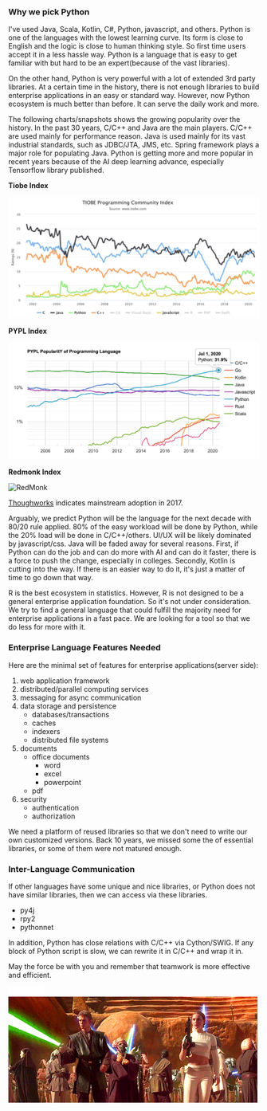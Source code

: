  
### Why we pick Python
I've used Java, Scala, Kotlin, C#, Python, javascript, and others. Python is
one of the languages with the lowest learning curve. Its form is close to 
English and the logic is close to human thinking style. So first time users
accept it in a less hassle way. Python is a language that is easy to get
familiar with but hard to be an expert(because of the vast libraries).

On the other hand, Python is very powerful with a lot of extended 3rd party
libraries. At a certain time in the history, there is not enough libraries to
build enterprise applications in an easy or standard way. However, now Python
ecosystem is much better than before. It can serve the daily work and more.

The following charts/snapshots shows the growing popularity over the history. 
In the past 30 years, C/C++ and Java are the main players. C/C++ are used 
mainly for performance reason. Java is used mainly for its vast industrial 
standards, such as JDBC/JTA, JMS, etc. Spring framework plays a major role 
for populating Java. Python is getting more and more popular in recent years
because of the AI deep learning advance, especially Tensorflow library 
published. 

**Tiobe Index**


![Tiobe Index](tiobe_index.png)

**PYPL Index**


![PYPL Index](pypl_index.png)

**Redmonk Index**

![RedMonk](https://redmonk.com/sogrady/files/2020/07/lang-rank-q320-wm.png)


[Thoughworks](https://www.thoughtworks.com/radar/languages-and-frameworks/python-3)
indicates mainstream adoption in 2017.


Arguably, we predict Python will be the language for the next decade with
80/20 rule applied. 80% of the easy workload will be done by Python, while the
20% load will be done in C/C++/others. UI/UX will be likely dominated by
javascript/css. Java will be faded away for several reasons. First, if Python
can do the job and can do more with AI and can do it faster, there is a force
to push the change, especially in colleges. Secondly, Kotlin is cutting into
the way. If there is an easier way to do it, it's just a matter of time to go
down that way.

R is the best ecosystem in statistics. However, R is not designed to be a
general enterprise application foundation. So it's not under consideration.
We try to find a general language that could fulfill the majority need for
enterprise applications in a fast pace. We are looking for a tool so that 
we do less for more with it.

### Enterprise Language Features Needed
Here are the minimal set of features for enterprise applications(server side):
1. web application framework
2. distributed/parallel computing services
3. messaging for async communication
4. data storage and persistence 
    - databases/transactions
    - caches
    - indexers
    - distributed file systems
5. documents
    - office documents
        - word
        - excel
        - powerpoint
    - pdf
6. security
    - authentication
    - authorization
    
We need a platform of reused libraries so that we don't need to write 
our own customized versions. Back 10 years, we missed some the of essential
libraries, or some of them were not matured enough. 
    
### Inter-Language Communication
If other languages have some unique and nice libraries, or Python does not have
similar libraries, then we can access via these libraries. 
- py4j
- rpy2
- pythonnet

In addition, Python has close relations with C/C++ via Cython/SWIG. If any
block of Python script is slow, we can rewrite it in C/C++ and wrap it in.

May the force be with you and remember that teamwork is more effective and
efficient.

![_](blank.png)![_](blank.png)![_](blank.png)![_](blank.png)![May the force be with you](force.gif)
